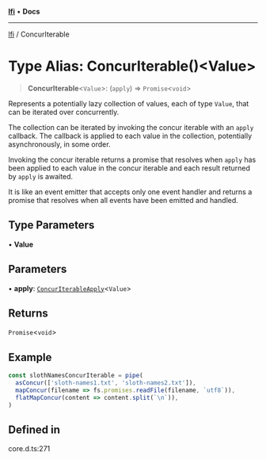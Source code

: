 [**lfi**](../readme.md) • **Docs**

***

[lfi](../globals.md) / ConcurIterable

# Type Alias: ConcurIterable()\<Value\>

> **ConcurIterable**\<`Value`\>: (`apply`) => `Promise`\<`void`\>

Represents a potentially lazy collection of values, each of type `Value`,
that can be iterated over concurrently.

The collection can be iterated by invoking the concur iterable with an
`apply` callback. The callback is applied to each value in the collection,
potentially asynchronously, in some order.

Invoking the concur iterable returns a promise that resolves when `apply`
has been applied to each value in the concur iterable and each result
returned by `apply` is awaited.

It is like an event emitter that accepts only one event handler and returns a
promise that resolves when all events have been emitted and handled.

## Type Parameters

• **Value**

## Parameters

• **apply**: [`ConcurIterableApply`](ConcurIterableApply.md)\<`Value`\>

## Returns

`Promise`\<`void`\>

## Example

```js
const slothNamesConcurIterable = pipe(
  asConcur(['sloth-names1.txt', 'sloth-names2.txt']),
  mapConcur(filename => fs.promises.readFile(filename, `utf8`)),
  flatMapConcur(content => content.split(`\n`)),
)
```

## Defined in

core.d.ts:271
